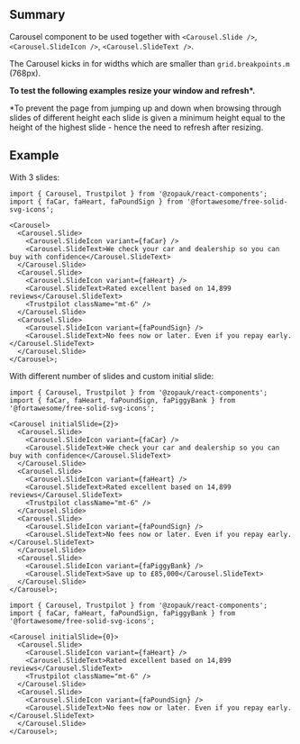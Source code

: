## Summary

Carousel component to be used together with `<Carousel.Slide />`, `<Carousel.SlideIcon />`, `<Carousel.SlideText />`.

The Carousel kicks in for widths which are smaller than `grid.breakpoints.m` (768px).

**To test the following examples resize your window and refresh\*.**

\*To prevent the page from jumping up and down when browsing through slides of different height each slide is given a minimum height equal to the height of the highest slide - hence the need to refresh after resizing.

## Example

With 3 slides:

```tsx
import { Carousel, Trustpilot } from '@zopauk/react-components';
import { faCar, faHeart, faPoundSign } from '@fortawesome/free-solid-svg-icons';

<Carousel>
  <Carousel.Slide>
    <Carousel.SlideIcon variant={faCar} />
    <Carousel.SlideText>We check your car and dealership so you can buy with confidence</Carousel.SlideText>
  </Carousel.Slide>
  <Carousel.Slide>
    <Carousel.SlideIcon variant={faHeart} />
    <Carousel.SlideText>Rated excellent based on 14,899 reviews</Carousel.SlideText>
    <Trustpilot className="mt-6" />
  </Carousel.Slide>
  <Carousel.Slide>
    <Carousel.SlideIcon variant={faPoundSign} />
    <Carousel.SlideText>No fees now or later. Even if you repay early.</Carousel.SlideText>
  </Carousel.Slide>
</Carousel>;
```

With different number of slides and custom initial slide:

```tsx
import { Carousel, Trustpilot } from '@zopauk/react-components';
import { faCar, faHeart, faPoundSign, faPiggyBank } from '@fortawesome/free-solid-svg-icons';

<Carousel initialSlide={2}>
  <Carousel.Slide>
    <Carousel.SlideIcon variant={faCar} />
    <Carousel.SlideText>We check your car and dealership so you can buy with confidence</Carousel.SlideText>
  </Carousel.Slide>
  <Carousel.Slide>
    <Carousel.SlideIcon variant={faHeart} />
    <Carousel.SlideText>Rated excellent based on 14,899 reviews</Carousel.SlideText>
    <Trustpilot className="mt-6" />
  </Carousel.Slide>
  <Carousel.Slide>
    <Carousel.SlideIcon variant={faPoundSign} />
    <Carousel.SlideText>No fees now or later. Even if you repay early.</Carousel.SlideText>
  </Carousel.Slide>
  <Carousel.Slide>
    <Carousel.SlideIcon variant={faPiggyBank} />
    <Carousel.SlideText>Save up to £85,000</Carousel.SlideText>
  </Carousel.Slide>
</Carousel>;
```

```tsx
import { Carousel, Trustpilot } from '@zopauk/react-components';
import { faCar, faHeart, faPoundSign, faPiggyBank } from '@fortawesome/free-solid-svg-icons';

<Carousel initialSlide={0}>
  <Carousel.Slide>
    <Carousel.SlideIcon variant={faHeart} />
    <Carousel.SlideText>Rated excellent based on 14,899 reviews</Carousel.SlideText>
    <Trustpilot className="mt-6" />
  </Carousel.Slide>
  <Carousel.Slide>
    <Carousel.SlideIcon variant={faPoundSign} />
    <Carousel.SlideText>No fees now or later. Even if you repay early.</Carousel.SlideText>
  </Carousel.Slide>
</Carousel>;
```

